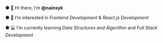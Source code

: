   ●  👋 Hi there, I’m **@nainsyk**
  
  ●  👀 I’m interested in *Frontend Development* & *React.js Development*
  
  ●  💻 I’m currently learning *Data Structures and Algorithm* and *Full Stack Development*
